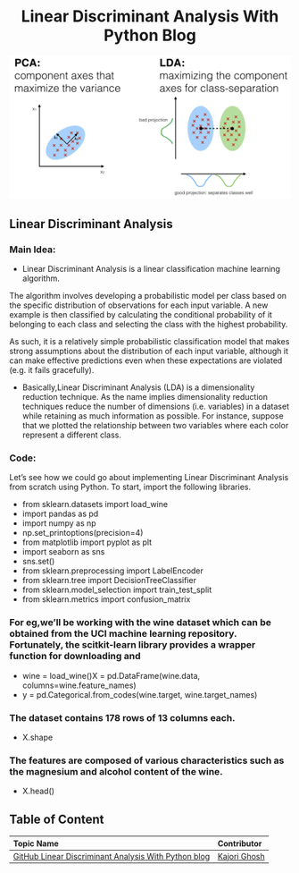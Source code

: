 <h1 align="center">Linear Discriminant Analysis With Python Blog</h1>

![img](img/kajori4.png)

##  Linear Discriminant Analysis

### Main Idea:

* Linear Discriminant Analysis is a linear classification machine learning algorithm.

The algorithm involves developing a probabilistic model per class based on the specific distribution of observations for each input variable. A new example is then classified by calculating the conditional probability of it belonging to each class and selecting the class with the highest probability.

As such, it is a relatively simple probabilistic classification model that makes strong assumptions about the distribution of each input variable, although it can make effective predictions even when these expectations are violated (e.g. it fails gracefully).

* Basically,Linear Discriminant Analysis (LDA) is a dimensionality reduction technique. As the name implies dimensionality reduction techniques reduce the number of dimensions (i.e. variables) in a dataset while retaining as much information as possible. For instance, suppose that we plotted the relationship between two variables where each color represent a different class.

### Code:

Let’s see how we could go about implementing Linear Discriminant Analysis from scratch using Python. To start, import the following libraries.

* from sklearn.datasets import load_wine
* import pandas as pd
* import numpy as np
* np.set_printoptions(precision=4)
* from matplotlib import pyplot as plt
* import seaborn as sns
* sns.set()
* from sklearn.preprocessing import LabelEncoder
* from sklearn.tree import DecisionTreeClassifier
* from sklearn.model_selection import train_test_split
* from sklearn.metrics import confusion_matrix

### For eg,we’ll be working with the wine dataset which can be obtained from the UCI machine learning repository. Fortunately, the scitkit-learn library provides a wrapper function for downloading and

* wine = load_wine()X = pd.DataFrame(wine.data, columns=wine.feature_names)
* y = pd.Categorical.from_codes(wine.target, wine.target_names)

### The dataset contains 178 rows of 13 columns each.

* X.shape




### The features are composed of various characteristics such as the magnesium and alcohol content of the wine.

* X.head()





## Table of Content

| Topic Name | Contributor |
| :-- | :-- |
| [GitHub Linear Discriminant Analysis With Python blog](GitHub-Kajori_blog.md) | [Kajori Ghosh](https://www.github.com/Kajori4) |